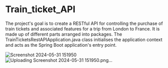 ﻿# Train_ticket_API
The project's goal is to create a RESTful API for controlling the purchase of train tickets and associated features for a trip from London to France. It is made up of different parts arranged into packages. The TrainTicketsRestAPIApplication.java class initialises the application context and acts as the Spring Boot application's entry point.

![Screenshot 2024-05-31 151950](https://github.com/elahi35/Train_ticket_API/assets/76424790/f6cc1abd-48c3-4c7f-9640-c36ad4005e48)
![Uploading Screenshot 2024-05-31 151950.png…]()
